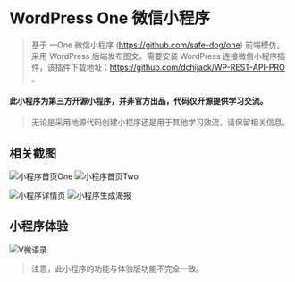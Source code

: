 # WordPress One 微信小程序

> 基于 一One 微信小程序 (https://github.com/safe-dog/one) 前端模仿。采用 WordPress 后端发布图文。需要安装 WordPress 连接微信小程序插件，该插件下载地址：https://github.com/dchijack/WP-REST-API-PRO 。

#### 此小程序为第三方开源小程序，并非官方出品，代码仅开源提供学习交流。

> 无论是采用地源代码创建小程序还是用于其他学习效流，请保留相关信息。

## 相关截图

![小程序首页One](https://github.com/dchijack/WordPress-One-MinAPP/blob/master/indexOne.png) ![小程序首页Two](https://github.com/dchijack/WordPress-One-MinAPP/blob/master/indexTwo.png)

![小程序详情页](https://github.com/dchijack/WordPress-One-MinAPP/blob/master/detail.png) ![小程序生成海报](https://github.com/dchijack/WordPress-One-MinAPP/blob/master/prefix.jpg)

## 小程序体验

![V微语录](https://github.com/dchijack/WP-REST-API-PRO/raw/master/vyulu.jpg)

> 注意，此小程序的功能与体验版功能不完全一致。
